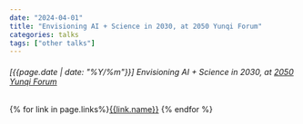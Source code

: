 ```yaml
---
date: "2024-04-01"
title: "Envisioning AI + Science in 2030, at 2050 Yunqi Forum"
categories: talks
tags: ["other talks"]
---
```


###### [{{page.date | date: "%Y/%m"}}]  Envisioning AI + Science in 2030, at  [2050 Yunqi Forum](https://2050.org.cn/#/)

{% for link in page.links%}<span class="badge bg-info"><a href="{{link.url}}">{{link.name}}</a></span> {% endfor %}

